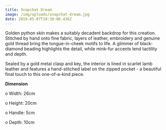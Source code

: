 ```yaml
---
title: Snapchat Dream
image: /img/uploads/snapchat-dream.jpg
date: 2019-05-07T19:30:00.436Z
---
```

Golden python skin makes a suitably decadent backdrop for this creation. Stitched by hand onto fine fabric, layers of leather, embroidery and genuine gold thread bring the tongue-in-cheek motifs to life. A glimmer of black-diamond beading highlights the detail, while mink-fur accents lend tactility and depth.

Sealed by a gold metal clasp and key, the interior is lined in scarlet lamb leather and features a hand-stitched label on the zipped pocket - a beautiful final touch to this one-of-a-kind piece.

**Dimension**

o Width: 26cm

o Height: 20cm

o Handle: 5cm

o Depth: 10cm
